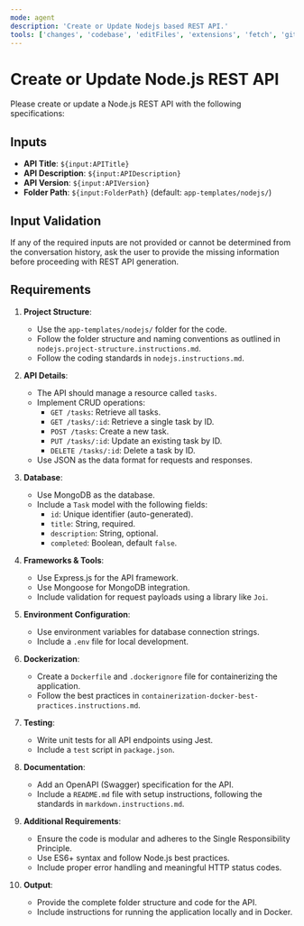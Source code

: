 ```yaml
---
mode: agent
description: 'Create or Update Nodejs based REST API.'
tools: ['changes', 'codebase', 'editFiles', 'extensions', 'fetch', 'githubRepo', 'openSimpleBrowser', 'problems', 'runCommands', 'runTasks', 'search', 'searchResults', 'terminalLastCommand', 'terminalSelection', 'testFailure', 'usages', 'vscodeAPI']
---
```

# Create or Update Node.js REST API

Please create or update a Node.js REST API with the following specifications: 

## Inputs
- **API Title**: `${input:APITitle}`
- **API Description**: `${input:APIDescription}`
- **API Version**: `${input:APIVersion}`
- **Folder Path**: `${input:FolderPath}` (default: `app-templates/nodejs/`)

## Input Validation
If any of the required inputs are not provided or cannot be determined from the conversation history, ask the user to provide the missing information before proceeding with REST API generation.

## Requirements

1. **Project Structure**:
   - Use the `app-templates/nodejs/` folder for the code.
    - Follow the folder structure and naming conventions as outlined in `nodejs.project-structure.instructions.md`.
   - Follow the coding standards in `nodejs.instructions.md`.

2. **API Details**:
   - The API should manage a resource called `tasks`.
   - Implement CRUD operations:
     - `GET /tasks`: Retrieve all tasks.
     - `GET /tasks/:id`: Retrieve a single task by ID.
     - `POST /tasks`: Create a new task.
     - `PUT /tasks/:id`: Update an existing task by ID.
     - `DELETE /tasks/:id`: Delete a task by ID.
   - Use JSON as the data format for requests and responses.

3. **Database**:
   - Use MongoDB as the database.
   - Include a `Task` model with the following fields:
     - `id`: Unique identifier (auto-generated).
     - `title`: String, required.
     - `description`: String, optional.
     - `completed`: Boolean, default `false`.

4. **Frameworks & Tools**:
   - Use Express.js for the API framework.
   - Use Mongoose for MongoDB integration.
   - Include validation for request payloads using a library like `Joi`.

5. **Environment Configuration**:
   - Use environment variables for database connection strings.
   - Include a `.env` file for local development.

6. **Dockerization**:
   - Create a `Dockerfile` and `.dockerignore` file for containerizing the application.
   - Follow the best practices in `containerization-docker-best-practices.instructions.md`.

7. **Testing**:
   - Write unit tests for all API endpoints using Jest.
   - Include a `test` script in `package.json`.

8. **Documentation**:
   - Add an OpenAPI (Swagger) specification for the API.
   - Include a `README.md` file with setup instructions, following the standards in `markdown.instructions.md`.

9. **Additional Requirements**:
   - Ensure the code is modular and adheres to the Single Responsibility Principle.
   - Use ES6+ syntax and follow Node.js best practices.
   - Include proper error handling and meaningful HTTP status codes.

10. **Output**:
    - Provide the complete folder structure and code for the API.
    - Include instructions for running the application locally and in Docker.
